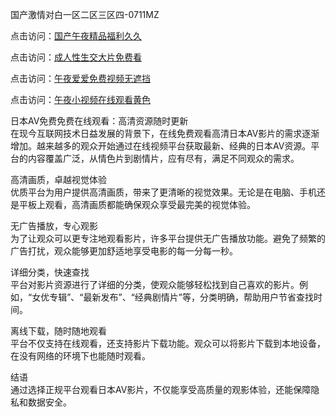 国产激情对白一区二区三区四-0711MZ  

点击访问：<a href="https://heiliaowzu4ur.pages.dev">国产午夜精品福利久久</a>  

点击访问：<a href="https://heiliaoxwd5i8.pages.dev">成人性生交大片免费看</a>  

点击访问：<a href="https://heiliaowt0d7p.pages.dev">午夜爱爱免费视频无遮挡</a>  

点击访问：<a href="https://heiliao2dmwwy.pages.dev">午夜小视频在线观看黄色</a>  

日本AV免费免费在线观看：高清资源随时更新  
在现今互联网技术日益发展的背景下，在线免费观看高清日本AV影片的需求逐渐增加。越来越多的观众开始通过在线视频平台获取最新、经典的日本AV资源。平台的内容覆盖广泛，从情色片到剧情片，应有尽有，满足不同观众的需求。  

高清画质，卓越视觉体验  
优质平台为用户提供高清画质，带来了更清晰的视觉效果。无论是在电脑、手机还是平板上观看，高清画质都能确保观众享受最完美的视觉体验。  

无广告播放，专心观影  
为了让观众可以更专注地观看影片，许多平台提供无广告播放功能。避免了频繁的广告打扰，观众能够更加舒适地享受电影的每一分每一秒。  

详细分类，快速查找  
平台对影片资源进行了详细的分类，使观众能够轻松找到自己喜欢的影片。例如，“女优专辑”、“最新发布”、“经典剧情片”等，分类明确，帮助用户节省查找时间。  

离线下载，随时随地观看  
平台不仅支持在线观看，还支持影片下载功能。观众可以将影片下载到本地设备，在没有网络的环境下也能随时观看。  


结语  
通过选择正规平台观看日本AV影片，不仅能享受高质量的观影体验，还能保障隐私和数据安全。  

<span style="display:none;">[Canonical link]( https://github.com/yeah433566/avrb06)</span>


